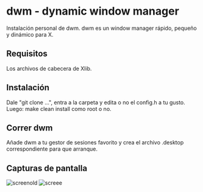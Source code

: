 dwm - dynamic window manager
============================
Instalación personal de dwm.
dwm es un window manager rápido, pequeño y dinámico para X.

Requisitos
------------
Los archivos de cabecera de Xlib.

Instalación
------------
Dale "git clone ...", entra a la carpeta y edita o no el config.h a tu gusto. Luego:
    make clean install
como root o no. 

Correr dwm
-----------
Añade dwm a tu gestor de sesiones favorito y crea el archivo .desktop correspondiente para que arranque.

Capturas de pantalla
--------------------
![screenold](https://files.catbox.moe/lj3v21.png)
![screee](https://files.catbox.moe/06dobj.png)

